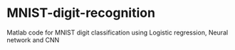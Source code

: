 # MNIST-digit-recognition
Matlab code for MNIST digit classification using Logistic regression, Neural network and CNN
